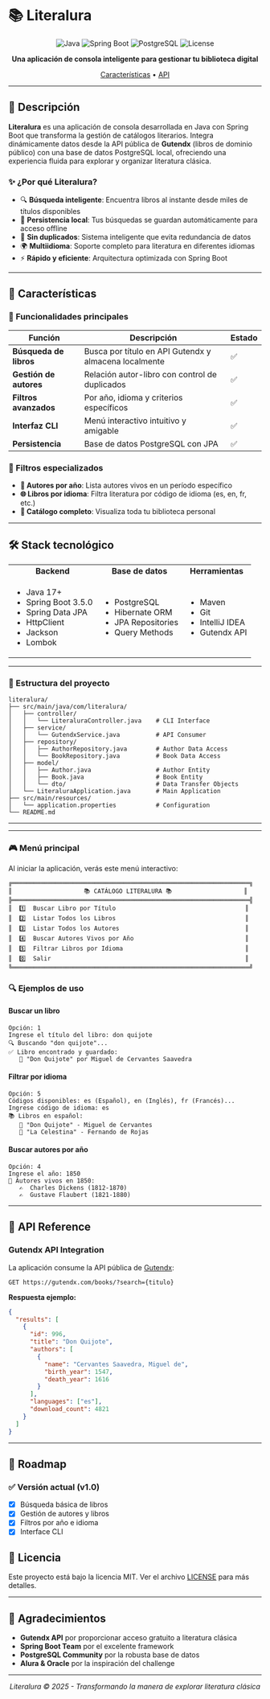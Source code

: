 # 📚 Literalura

<div align="center">

![Java](https://img.shields.io/badge/Java-17+-orange?style=for-the-badge&logo=java)
![Spring Boot](https://img.shields.io/badge/Spring%20Boot-3.5.0-brightgreen?style=for-the-badge&logo=spring)
![PostgreSQL](https://img.shields.io/badge/PostgreSQL-Database-blue?style=for-the-badge&logo=postgresql)
![License](https://img.shields.io/badge/License-MIT-yellow?style=for-the-badge)

**Una aplicación de consola inteligente para gestionar tu biblioteca digital**

[Características](#-características) • [API](#-api-reference)

</div>

---

## 🌟 Descripción

**Literalura** es una aplicación de consola desarrollada en Java con Spring Boot que transforma la gestión de catálogos literarios. Integra dinámicamente datos desde la API pública de **Gutendx** (libros de dominio público) con una base de datos PostgreSQL local, ofreciendo una experiencia fluida para explorar y organizar literatura clásica.

### ✨ ¿Por qué Literalura?

- 🔍 **Búsqueda inteligente**: Encuentra libros al instante desde miles de títulos disponibles
- 💾 **Persistencia local**: Tus búsquedas se guardan automáticamente para acceso offline
- 🚫 **Sin duplicados**: Sistema inteligente que evita redundancia de datos
- 🌍 **Multiidioma**: Soporte completo para literatura en diferentes idiomas
- ⚡ **Rápido y eficiente**: Arquitectura optimizada con Spring Boot

---

## 🚀 Características

### 🔧 Funcionalidades principales

| Función | Descripción | Estado |
|---------|-------------|---------|
| **Búsqueda de libros** | Busca por título en API Gutendx y almacena localmente | ✅ |
| **Gestión de autores** | Relación autor-libro con control de duplicados | ✅ |
| **Filtros avanzados** | Por año, idioma y criterios específicos | ✅ |
| **Interfaz CLI** | Menú interactivo intuitivo y amigable | ✅ |
| **Persistencia** | Base de datos PostgreSQL con JPA | ✅ |

### 🎯 Filtros especializados

- **📅 Autores por año**: Lista autores vivos en un período específico
- **🌐 Libros por idioma**: Filtra literatura por código de idioma (es, en, fr, etc.)
- **📖 Catálogo completo**: Visualiza toda tu biblioteca personal

---

## 🛠️ Stack tecnológico

<table>
<tr>
<td align="center"><strong>Backend</strong></td>
<td align="center"><strong>Base de datos</strong></td>
<td align="center"><strong>Herramientas</strong></td>
</tr>
<tr>
<td>

- Java 17+
- Spring Boot 3.5.0
- Spring Data JPA
- HttpClient
- Jackson
- Lombok

</td>
<td>

- PostgreSQL
- Hibernate ORM
- JPA Repositories
- Query Methods

</td>
<td>

- Maven
- Git
- IntelliJ IDEA
- Gutendx API

</td>
</tr>
</table>

---


### 📁 Estructura del proyecto

```
literalura/
├── src/main/java/com/literalura/
│   ├── controller/
│   │   └── LiteraluraController.java    # CLI Interface
│   ├── service/
│   │   └── GutendxService.java          # API Consumer
│   ├── repository/
│   │   ├── AuthorRepository.java        # Author Data Access
│   │   └── BookRepository.java          # Book Data Access
│   ├── model/
│   │   ├── Author.java                  # Author Entity
│   │   ├── Book.java                    # Book Entity
│   │   └── dto/                         # Data Transfer Objects
│   └── LiteraluraApplication.java       # Main Application
├── src/main/resources/
│   └── application.properties           # Configuration
└── README.md
```

---

---
### 🎮 Menú principal

Al iniciar la aplicación, verás este menú interactivo:

```
╔══════════════════════════════════════════════════════════════════╗
║                    📚 CATÁLOGO LITERALURA 📚                    ║
╠══════════════════════════════════════════════════════════════════╣
║  1️⃣  Buscar Libro por Título                                    ║
║  2️⃣  Listar Todos los Libros                                    ║
║  3️⃣  Listar Todos los Autores                                   ║
║  4️⃣  Buscar Autores Vivos por Año                               ║
║  5️⃣  Filtrar Libros por Idioma                                  ║
║  0️⃣  Salir                                                      ║
╚══════════════════════════════════════════════════════════════════╝
```

### 🔍 Ejemplos de uso

#### Buscar un libro
```
Opción: 1
Ingrese el título del libro: don quijote
🔍 Buscando "don quijote"...
✅ Libro encontrado y guardado:
   📖 "Don Quijote" por Miguel de Cervantes Saavedra
```

#### Filtrar por idioma
```
Opción: 5
Códigos disponibles: es (Español), en (Inglés), fr (Francés)...
Ingrese código de idioma: es
📚 Libros en español:
   📖 "Don Quijote" - Miguel de Cervantes
   📖 "La Celestina" - Fernando de Rojas
```

#### Buscar autores por año
```
Opción: 4
Ingrese el año: 1850
👥 Autores vivos en 1850:
   ✍️  Charles Dickens (1812-1870)
   ✍️  Gustave Flaubert (1821-1880)
```

---

## 🔌 API Reference

### Gutendx API Integration

La aplicación consume la API pública de [Gutendx](https://gutendx.com/):

```http
GET https://gutendx.com/books/?search={titulo}
```

**Respuesta ejemplo:**
```json
{
  "results": [
    {
      "id": 996,
      "title": "Don Quijote",
      "authors": [
        {
          "name": "Cervantes Saavedra, Miguel de",
          "birth_year": 1547,
          "death_year": 1616
        }
      ],
      "languages": ["es"],
      "download_count": 4821
    }
  ]
}
```
---

## 🚀 Roadmap

### ✅ Versión actual (v1.0)
- [x] Búsqueda básica de libros
- [x] Gestión de autores y libros
- [x] Filtros por año e idioma
- [x] Interface CLI

## 📄 Licencia

Este proyecto está bajo la licencia MIT. Ver el archivo [LICENSE](LICENSE) para más detalles.

---

## 🙏 Agradecimientos

- **Gutendx API** por proporcionar acceso gratuito a literatura clásica
- **Spring Boot Team** por el excelente framework
- **PostgreSQL Community** por la robusta base de datos
- **Alura & Oracle** por la inspiración del challenge


<div align="center">

---

*Literalura © 2025 - Transformando la manera de explorar literatura clásica*

</div>
